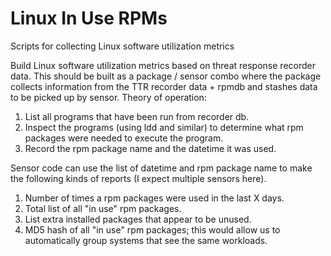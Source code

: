 # Linux In Use RPMs
Scripts for collecting Linux software utilization metrics

Build Linux software utilization metrics based on threat response recorder data. This should be built as a package / sensor combo where the package collects information from the TTR recorder data + rpmdb and stashes data to be picked up by sensor. Theory of operation:

1. List all programs that have been run from recorder db.
2. Inspect the programs (using ldd and similar) to determine what rpm packages were needed to execute the program.
3. Record the rpm package name and the datetime it was used.

Sensor code can use the list of datetime and rpm package name to make the following kinds of reports (I expect multiple sensors here).

1. Number of times a rpm packages were used in the last X days.
2. Total list of all "in use" rpm packages.
3. List extra installed packages that appear to be unused.
4. MD5 hash of all "in use" rpm packages; this would allow us to automatically group systems that see the same workloads.


